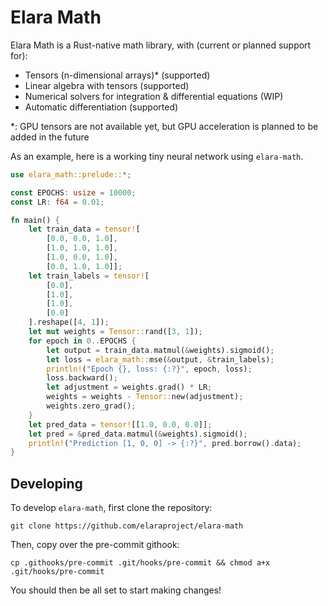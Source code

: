 # Elara Math

Elara Math is a Rust-native math library, with (current or planned support for):

- Tensors (n-dimensional arrays)\* (supported)
- Linear algebra with tensors (supported)
- Numerical solvers for integration & differential equations (WIP)
- Automatic differentiation (supported)

\*: GPU tensors are not available yet, but GPU acceleration is planned to be added in the future

As an example, here is a working tiny neural network using `elara-math`.

```rs
use elara_math::prelude::*;

const EPOCHS: usize = 10000;
const LR: f64 = 0.01;

fn main() {
    let train_data = tensor![
        [0.0, 0.0, 1.0],
        [1.0, 1.0, 1.0],
        [1.0, 0.0, 1.0],
        [0.0, 1.0, 1.0]];
    let train_labels = tensor![
        [0.0],
        [1.0],
        [1.0],
        [0.0]
    ].reshape([4, 1]);
    let mut weights = Tensor::rand([3, 1]);
    for epoch in 0..EPOCHS {
        let output = train_data.matmul(&weights).sigmoid();
        let loss = elara_math::mse(&output, &train_labels);
        println!("Epoch {}, loss: {:?}", epoch, loss);
        loss.backward();
        let adjustment = weights.grad() * LR;
        weights = weights - Tensor::new(adjustment);
        weights.zero_grad();
    }
    let pred_data = tensor![[1.0, 0.0, 0.0]];
    let pred = &pred_data.matmul(&weights).sigmoid();
    println!("Prediction [1, 0, 0] -> {:?}", pred.borrow().data);
}
```

## Developing

To develop `elara-math`, first clone the repository:

```
git clone https://github.com/elaraproject/elara-math
```

Then, copy over the pre-commit githook:

```
cp .githooks/pre-commit .git/hooks/pre-commit && chmod a+x .git/hooks/pre-commit
```

You should then be all set to start making changes!
